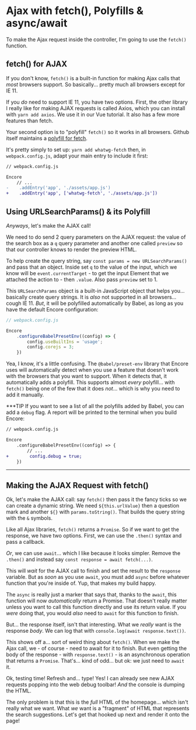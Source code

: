 # Ajax with fetch(), Polyfills & async/await

To make the Ajax request inside the controller, I'm going to use the `fetch()`
function.

## fetch() for AJAX

If you don't know, `fetch()` is a built-in function for making Ajax calls that
*most* browsers support. So basically... pretty much all browsers except for IE 11.

If you *do* need to support IE 11, you have two options. First, the other library
I really like for making AJAX requests is called Axios, which you can install
with `yarn add axios`. We use it in our Vue tutorial. It also has a few more
features than fetch.

Your second option is to "polyfill" `fetch()` so it works in all browsers. Github
itself maintains a [polyfill for fetch](https://github.com/github/fetch).

It's pretty simply to set up: `yarn add whatwg-fetch` then, in `webpack.config.js`,
adapt your main entry to include it first:

```diff
// webpack.config.js

Encore
    // ...
-    .addEntry('app', './assets/app.js')
+    .addEntry('app', ['whatwg-fetch', './assets/app.js'])
```

## Using URLSearchParams() & its Polyfill

*Anyways*, let's make the AJAX call!

We need to do send 2 query parameters on the AJAX request: the value of
the search box as a `q` query parameter and another one called `preview` so that
our controller knows to render the preview HTML.

To help create the query string, say `const params = new URLSearchParams()`
and pass that an object. Inside set `q` to the value of the input, which we know
will be `event.currentTarget` - to get the input Element that we attached the
action to - then `.value`. Also pass `preview` set to 1.

This `URLSearchParams` object is a built-in JavaScript object that helps you...
basically create query strings. It is *also* not supported in all browsers...
cough IE 11. *But*, it will be polyfilled automatically by Babel, as long as you
have the default Encore configuration:

```js
// webpack.config.js

Encore
    .configureBabelPresetEnv((config) => {
        config.useBuiltIns = 'usage';
        config.corejs = 3;
    })
```

Yea, I know, it's a little confusing. The `@babel/preset-env` library that Encore
uses will automatically detect when you use a feature that doesn't work with the
browsers that you want to support. When it detects that, it automatically adds a
polyfill. This supports almost *every* polyfill... with `fetch()` being one of
the few that it does *not*... which is why you need to add it manually.

***TIP
If you want to see a list of all the polyfills added by Babel, you can add a
`debug` flag. A report will be printed to the terminal when you build Encore:

```diff
// webpack.config.js

Encore
    .configureBabelPresetEnv((config) => {
        // ...
+        config.debug = true;
    })
```
***

## Making the AJAX Request with fetch()

Ok, let's make the AJAX call: say `fetch()` then pass it the fancy ticks so we can
create a dynamic string. We need `${this.urlValue}` then a question mark and another
`${}` with `params.toString()`. That builds the query string with the `&` symbols.

Like all Ajax libraries, `fetch()` returns a `Promise`. So if we want to get the
response, we have two options. First, we can use the `.then()` syntax and pass
a callback.

*Or*, we can use `await`... which I like because it looks simpler. Remove
the `.then()` and instead say `const response = await fetch(...)`.

This will *wait* for the AJAX call to finish and set the result to the `response`
variable. But as *soon* as you use `await`, you must add `async` before whatever
function that you're inside of. Yup, that makes my build happy.

The `async` is really just a marker that says that, thanks to the `await`, this
function will now *automatically* return a Promise. That doesn't really matter
unless you want to call this function directly and use its return value. If you
*were* doing that, you would *also* need to `await` for this function to finish.

But... the response itself, isn't that interesting. What we *really* want is the
response *body*. We can log that with `console.log(await response.text())`.

This shows off a... sort of weird thing about `fetch()`. When we make the Ajax
call, we - of course - need to await for it to finish. But even getting the
body of the response - with `response.text()` - is an asynchronous operation that
returns a `Promise`. That's... kind of odd... but ok: we just need to `await` it.

Ok, testing time! Refresh and... type! Yes! I can already see new AJAX requests
popping into the web debug toolbar! *And* the console is dumping the HTML.

The only problem is that this is the *full* HTML of the homepage... which isn't
really what we want. What *we* want is a "fragment" of HTML that represents
the search suggestions. Let's get that hooked up next and render it onto the page!
